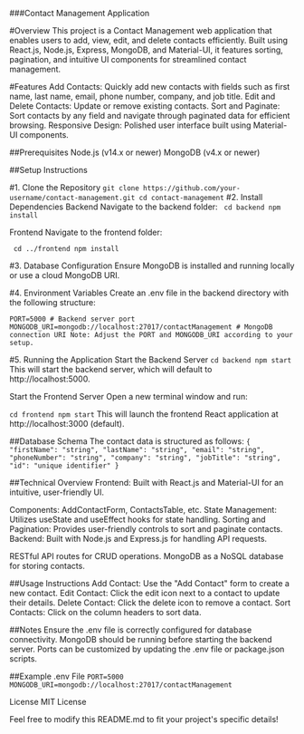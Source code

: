 ###Contact Management Application

#Overview
This project is a Contact Management web application that enables users to add, view, edit, and delete contacts efficiently. Built using React.js, Node.js, Express, MongoDB, and Material-UI, it features sorting, pagination, and intuitive UI components for streamlined contact management.

#Features
Add Contacts: Quickly add new contacts with fields such as first name, last name, email, phone number, company, and job title.
Edit and Delete Contacts: Update or remove existing contacts.
Sort and Paginate: Sort contacts by any field and navigate through paginated data for efficient browsing.
Responsive Design: Polished user interface built using Material-UI components.

##Prerequisites
Node.js (v14.x or newer)
MongoDB (v4.x or newer)

##Setup Instructions

#1. Clone the Repository
`
git clone https://github.com/your-username/contact-management.git
cd contact-management
`
#2. Install Dependencies
Backend
Navigate to the backend folder:
`
cd backend
npm install`

Frontend
Navigate to the frontend folder:

`
cd ../frontend
npm install`

#3. Database Configuration
Ensure MongoDB is installed and running locally or use a cloud MongoDB URI.

#4. Environment Variables
Create an .env file in the backend directory with the following structure:

`
PORT=5000 # Backend server port
MONGODB_URI=mongodb://localhost:27017/contactManagement # MongoDB connection URI
Note: Adjust the PORT and MONGODB_URI according to your setup.
`

#5. Running the Application
Start the Backend Server
`
cd backend
npm start
`
This will start the backend server, which will default to http://localhost:5000.

Start the Frontend Server
Open a new terminal window and run:

`
cd frontend
npm start
`
This will launch the frontend React application at http://localhost:3000 (default).

##Database Schema
The contact data is structured as follows:
`
{
  "firstName": "string",
  "lastName": "string",
  "email": "string",
  "phoneNumber": "string",
  "company": "string",
  "jobTitle": "string",
  "id": "unique identifier"
}
`

##Technical Overview
Frontend: Built with React.js and Material-UI for an intuitive, user-friendly UI.

Components: AddContactForm, ContactsTable, etc.
State Management: Utilizes useState and useEffect hooks for state handling.
Sorting and Pagination: Provides user-friendly controls to sort and paginate contacts.
Backend: Built with Node.js and Express.js for handling API requests.

RESTful API routes for CRUD operations.
MongoDB as a NoSQL database for storing contacts.

##Usage Instructions
Add Contact: Use the "Add Contact" form to create a new contact.
Edit Contact: Click the edit icon next to a contact to update their details.
Delete Contact: Click the delete icon to remove a contact.
Sort Contacts: Click on the column headers to sort data.

##Notes
Ensure the .env file is correctly configured for database connectivity.
MongoDB should be running before starting the backend server.
Ports can be customized by updating the .env file or package.json scripts.

##Example .env File
`
PORT=5000
MONGODB_URI=mongodb://localhost:27017/contactManagement
`


License
MIT License

Feel free to modify this README.md to fit your project's specific details!